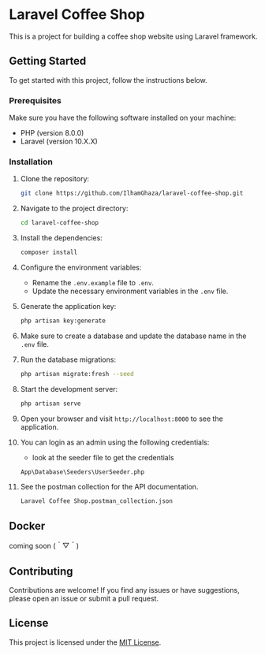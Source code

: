# Laravel Coffee Shop

This is a project for building a coffee shop website using Laravel framework.

## Getting Started

To get started with this project, follow the instructions below.

### Prerequisites

Make sure you have the following software installed on your machine:

- PHP (version 8.0.0)
- Laravel (version 10.X.X)

### Installation

1. Clone the repository:

    ```bash
    git clone https://github.com/IlhamGhaza/laravel-coffee-shop.git
    ```

2. Navigate to the project directory:

    ```bash
    cd laravel-coffee-shop
    ```

3. Install the dependencies:

    ```bash
    composer install
    ```

4. Configure the environment variables:

    - Rename the `.env.example` file to `.env`.
    - Update the necessary environment variables in the `.env` file.

5. Generate the application key:

    ```bash
    php artisan key:generate
    ```

6. Make sure to create a database and update the database name in the `.env` file.
7. Run the database migrations:

    ```bash
    php artisan migrate:fresh --seed
    ```

8. Start the development server:

    ```bash
    php artisan serve
    ```

9. Open your browser and visit `http://localhost:8000` to see the application.
10. You can login as an admin using the following credentials:

    - look at the seeder file to get the credentials

    ```bash
    App\Database\Seeders\UserSeeder.php
    ```

11. See the postman collection for the API documentation.

    ```bash
    Laravel Coffee Shop.postman_collection.json
    ```

## Docker

coming soon (＾▽＾)

## Contributing

Contributions are welcome! If you find any issues or have suggestions, please open an issue or submit a pull request.

## License

This project is licensed under the [MIT License](lisence.md).
